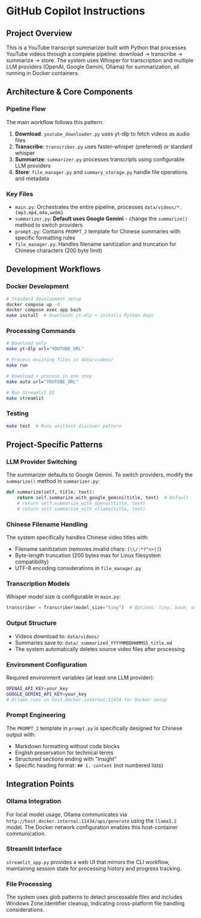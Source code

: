 # GitHub Copilot Instructions

## Project Overview
This is a YouTube transcript summarizer built with Python that processes YouTube videos through a complete pipeline: download → transcribe → summarize → store. The system uses Whisper for transcription and multiple LLM providers (OpenAI, Google Gemini, Ollama) for summarization, all running in Docker containers.

## Architecture & Core Components

### Pipeline Flow
The main workflow follows this pattern:
1. **Download**: `youtube_downloader.py` uses yt-dlp to fetch videos as audio files
2. **Transcribe**: `transcriber.py` uses faster-whisper (preferred) or standard whisper
3. **Summarize**: `summarizer.py` processes transcripts using configurable LLM providers
4. **Store**: `file_manager.py` and `summary_storage.py` handle file operations and metadata

### Key Files
- `main.py`: Orchestrates the entire pipeline, processes `data/videos/*.{mp3,mp4,m4a,webm}`
- `summarizer.py`: **Default uses Google Gemini** - change the `summarize()` method to switch providers
- `prompt.py`: Contains `PROMPT_2` template for Chinese summaries with specific formatting rules
- `file_manager.py`: Handles filename sanitization and truncation for Chinese characters (200 byte limit)

## Development Workflows

### Docker Development
```bash
# Standard development setup
docker compose up -d
docker compose exec app bash
make install  # Downloads yt-dlp + installs Python deps
```

### Processing Commands
```bash
# Download only
make yt-dlp url="YOUTUBE_URL"

# Process existing files in data/videos/
make run

# Download + process in one step
make auto url="YOUTUBE_URL"

# Run Streamlit UI
make streamlit
```

### Testing
```bash
make test  # Runs unittest discover pattern
```

## Project-Specific Patterns

### LLM Provider Switching
The summarizer defaults to Google Gemini. To switch providers, modify the `summarize()` method in `summarizer.py`:
```python
def summarize(self, title, text):
    return self.summarize_with_google_gemini(title, text)  # Default
    # return self.summarize_with_openai(title, text)
    # return self.summarize_with_ollama(title, text)
```

### Chinese Filename Handling
The system specifically handles Chinese video titles with:
- Filename sanitization (removes invalid chars: `[\\/:*?"<>|]`)
- Byte-length truncation (200 bytes max for Linux filesystem compatibility)
- UTF-8 encoding considerations in `file_manager.py`

### Transcription Models
Whisper model size is configurable in `main.py`:
```python
transcriber = Transcriber(model_size="tiny")  # Options: tiny, base, small, medium, large
```

### Output Structure
- Videos download to: `data/videos/`
- Summaries save to: `data/_summarized_YYYYMMDDHHMMSS_title.md`
- The system automatically deletes source video files after processing

### Environment Configuration
Required environment variables (at least one LLM provider):
```bash
OPENAI_API_KEY=your_key
GOOGLE_GEMINI_API_KEY=your_key
# Ollama runs on host.docker.internal:11434 for Docker setup
```

### Prompt Engineering
The `PROMPT_2` template in `prompt.py` is specifically designed for Chinese output with:
- Markdown formatting without code blocks
- English preservation for technical terms
- Structured sections ending with "Insight"
- Specific heading format: `## 1. content` (not numbered lists)

## Integration Points

### Ollama Integration
For local model usage, Ollama communicates via `http://host.docker.internal:11434/api/generate` using the `llama3.2` model. The Docker network configuration enables this host-container communication.

### Streamlit Interface
`streamlit_app.py` provides a web UI that mirrors the CLI workflow, maintaining session state for processing history and progress tracking.

### File Processing
The system uses glob patterns to detect processable files and includes Windows Zone.Identifier cleanup, indicating cross-platform file handling considerations.
